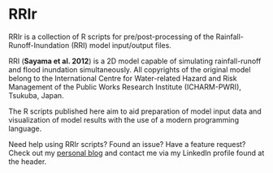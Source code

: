 # RRIr
RRIr is a collection of R scripts for pre/post-processing of the Rainfall-Runoff-Inundation (RRI) model input/output files.

RRI (**Sayama et al. 2012**) is a 2D model capable of simulating rainfall-runoff and flood inundation simultaneously. All copyrights of the original model belong to the International Centre for Water-related Hazard and Risk Management of the Public Works Research Institute (ICHARM-PWRI), Tsukuba, Japan.

The R scripts published here aim to aid preparation of model input data and visualization of model results with the use of a modern programming language.

Need help using RRIr scripts? Found an issue? Have a feature request? Check out my
[personal blog](http://www.gboumis.com) and contact me via my LinkedIn profile found at the header.
